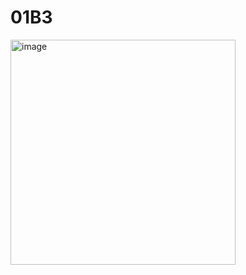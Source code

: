 # 01B3

<img width="360" height="360" alt="image" src="https://github.com/user-attachments/assets/2c2835bc-2251-41cd-9a8e-708436b1ccfd" />
